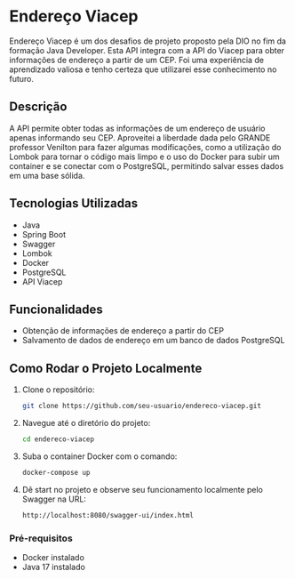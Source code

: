 # Endereço Viacep

Endereço Viacep é um dos desafios de projeto proposto pela DIO no fim da formação Java Developer. Esta API integra com a API do Viacep para obter informações de endereço a partir de um CEP. Foi uma experiência de aprendizado valiosa e tenho certeza que utilizarei esse conhecimento no futuro.

## Descrição

A API permite obter todas as informações de um endereço de usuário apenas informando seu CEP. Aproveitei a liberdade dada pelo GRANDE professor Venilton para fazer algumas modificações, como a utilização do Lombok para tornar o código mais limpo e o uso do Docker para subir um container e se conectar com o PostgreSQL, permitindo salvar esses dados em uma base sólida.

## Tecnologias Utilizadas

- Java
- Spring Boot
- Swagger
- Lombok
- Docker
- PostgreSQL
- API Viacep

## Funcionalidades

- Obtenção de informações de endereço a partir do CEP
- Salvamento de dados de endereço em um banco de dados PostgreSQL

## Como Rodar o Projeto Localmente

1. Clone o repositório:
    ```sh
    git clone https://github.com/seu-usuario/endereco-viacep.git
    ```
   
2. Navegue até o diretório do projeto:
    ```sh
    cd endereco-viacep
    ```

3. Suba o container Docker com o comando:
    ```sh
    docker-compose up
    ```

4. Dê start no projeto e observe seu funcionamento localmente pelo Swagger na URL:
    ```sh
    http://localhost:8080/swagger-ui/index.html
    ```

### Pré-requisitos

- Docker instalado
- Java 17 instalado

